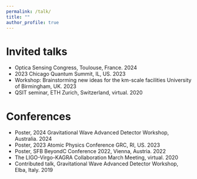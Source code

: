 ```yaml
---
permalink: /talk/
title: ""
author_profile: true
---
```



# Invited talks
* Optica Sensing Congress, Toulouse, France. 2024
* 2023 Chicago Quantum Summit, IL, US.	2023
* Workshop: Brainstorming new ideas for the km-scale facilities University of Birmingham, UK.	2023
* QSIT seminar, ETH Zurich, Switzerland, virtual.	2020

# Conferences
* Poster, 2024 Gravitational Wave Advanced Detector Workshop, Australia.	2024
* Poster, 2023 Atomic Physics Conference GRC, RI, US.	2023
* Poster, SFB BeyondC Conference 2022, Vienna, Austria.	2022
* The LIGO-Virgo-KAGRA Collaboration March Meeting, virtual. 2020
* Contributed talk, Gravitational Wave Advanced Detector Workshop, Elba, Italy.	2019


<!--
Invited talk, Ocean College, Zhejiang University, China, virtual.	2021
Invited talk, colloquium at Bard College, NY, US, virtual.	2021
Invited talk. Wilczek Quantum Center, Shanghai JiaoTong University, China, virtual.	2020
Poster, “Frontiers of Nanomechanics” Workshop, Max Planck Institute for the Science of Light, Germany, virtual.	2020
Poster, OSA Quantum 2.0 Conference, virtual.	2020


Invited talk, GrEAT Conference, Wuhan, China.	2019
Invited talk, Shanghai Observatory, Shanghai, China.	2018
Poster, QCMC International Conference, Baton Rouge, LA, US.	2018
Gordon Research Conference: Mechanical System in the Quantum Regime. Stowe, VT, US.	201

* [Characterization of a superconducting metamaterial quantum many-body simulator](https://meetings.aps.org/Meeting/MAR22/Session/N41.6) <br> <ins>Xueyue Zhang</ins>, Eun Jong Kim, Oskar Painter. APS March Meeting, Chicago IL (2022)

*  [A superconducting metamaterial quantum processor for studying quantum many-body physics: Part 1](https://meetings.aps.org/Meeting/MAR21/Session/B30.4) <br> <ins>Xueyue Zhang</ins>, Eun Jong Kim, Oskar Painter. APS March Meeting, virtual (2021)
*  [A superconducting metamaterial quantum processor for studying quantum many-body physics: Part 2](https://meetings.aps.org/Meeting/MAR21/Session/B30.5) <br> Eun Jong Kim, <ins>Xueyue Zhang</ins>, Oskar Painter. APS March Meeting, virtual (2021)

*  [Quantum electrodynamics in a topological metamaterial: Part 1](https://meetings.aps.org/Meeting/MAR20/Session/A07.2) <br> Eun Jong Kim, <ins>Xueyue Zhang</ins>, Alp Sipahigil, Vinicius Ferreira, Jash Banker, Mohammad Mirhosseini, Oskar Painter. APS March Meeting, virtual (2020)
*  [Quantum electrodynamics in a topological metamaterial: Part 2](https://meetings.aps.org/Meeting/MAR20/Session/A07.3) <br> <ins>Xueyue Zhang</ins>, Eun Jong Kim, Alp Sipahigil, Vinicius Ferreira, Jash Banker, Mohammad Mirhosseini, Oskar Painter. APS March Meeting, virtual (2020)
*  [Waveguide-mediated interaction of artificial atoms in the strong coupling regime, part 1](https://meetings.aps.org/Meeting/MAR19/Session/B26.02) <br> <ins>Xueyue Zhang</ins>, Eun Jong Kim, Mohammad Mirhosseini, Alp Sipahigil, Paul Dieterle, Andrew Keller, Ana Asenjo-Garcia, Darrick Chang, Oskar Painter. APS March Meeting, Boston MA (2019)
*  [Waveguide-mediated interaction of artificial atoms in the strong coupling regime, part 2](https://meetings.aps.org/Meeting/MAR19/Session/B26.03) <br> Eun Jong Kim, <ins>Xueyue Zhang</ins>, Mohammad Mirhosseini, Alp Sipahigil, Paul Dieterle, Andrew Keller, Ana Asenjo-Garcia, Darrick Chang, Oskar Painter. APS March Meeting, Boston MA (2019)

-->
